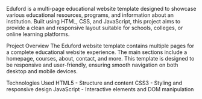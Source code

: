 Eduford is a multi-page educational website template designed to showcase various educational resources, programs, and information about an institution. Built using HTML, CSS, and JavaScript, this project aims to provide a clean and responsive layout suitable for schools, colleges, or online learning platforms.

Project Overview
The Eduford website template contains multiple pages for a complete educational website experience. The main sections include a homepage, courses, about, contact, and more. This template is designed to be responsive and user-friendly, ensuring smooth navigation on both desktop and mobile devices.

Technologies Used
HTML5 - Structure and content
CSS3 - Styling and responsive design
JavaScript - Interactive elements and DOM manipulation